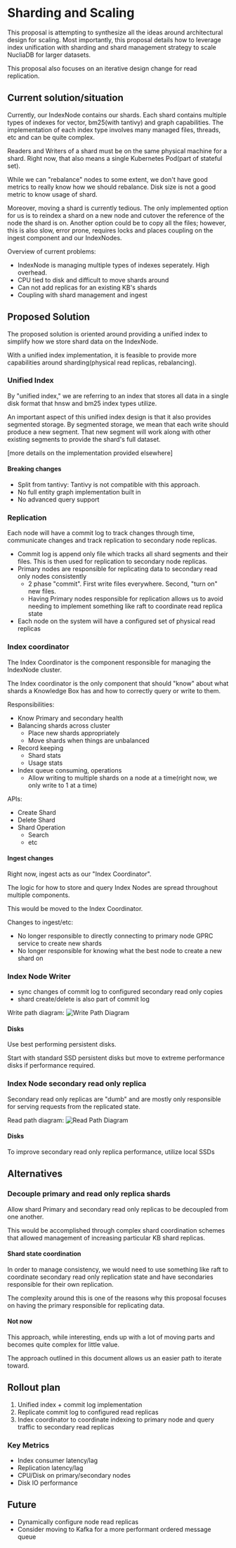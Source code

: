 # Sharding and Scaling

This proposal is attempting to synthesize all the ideas around architectural
design for scaling. Most importantly, this proposal details how to leverage
index unification with sharding and shard management strategy to scale NucliaDB
for larger datasets.

This proposal also focuses on an iterative design change for read replication.

## Current solution/situation

Currently, our IndexNode contains our shards. Each shard contains multiple
types of indexes for vector, bm25(with tantivy) and graph capabilities. The implementation
of each index type involves many managed files, threads, etc and can be
quite complex.

Readers and Writers of a shard must be on the same physical machine for a shard.
Right now, that also means a single Kubernetes Pod(part of stateful set).

While we can "rebalance" nodes to some extent, we don't have good metrics
to really know how we should rebalance. Disk size is not a good metric to
know usage of shard.

Moreover, moving a shard is currently tedious. The only implemented option for us
is to reindex a shard on a new node and cutover the reference of the node the shard is on.
Another option could be to copy all the files; however, this is also slow, error prone,
requires locks and places coupling on the ingest component and our IndexNodes.

Overview of current problems:
- IndexNode is managing multiple types of indexes seperately. High overhead.
- CPU tied to disk and difficult to move shards around
- Can not add replicas for an existing KB's shards
- Coupling with shard management and ingest


## Proposed Solution

The proposed solution is oriented around providing a unified index to simplify
how we store shard data on the IndexNode.

With a unified index implementation, it is feasible to provide more
capabilities around sharding(physical read replicas, rebalancing).


### Unified Index

By "unified index," we are referring to an index that stores all data
in a single disk format that hnsw and bm25 index types utilize.

An important aspect of this unified index design is that it also provides
segmented storage. By segmented storage, we mean that each write should
produce a new segment. That new segment will work along with other existing
segments to provide the shard's full dataset.

[more details on the implementation provided elsewhere]

#### Breaking changes

- Split from tantivy: Tantivy is not compatible with this approach.
- No full entity graph implementation built in
- No advanced query support


### Replication

Each node will have a commit log to track changes through time,
communicate changes and track replication to secondary node replicas.

- Commit log is append only file which tracks all shard segments
  and their files. This is then used for replication to secondary node replicas.
- Primary nodes are responsible for replicating data to secondary read only nodes consistently
    - 2 phase "commit". First write files everywhere. Second, "turn on" new files.
    - Having Primary nodes responsible for replication allows us to avoid needing
      to implement something like raft to coordinate read replica state
- Each node on the system will have a configured set of physical read replicas


### Index coordinator

The Index Coordinator is the component responsible for managing the
IndexNode cluster.

The Index coordinator is the only component that should "know" about
what shards a Knowledge Box has and how to correctly query or write to them.

Responsibilities:
- Know Primary and secondary health
- Balancing shards across cluster
    - Place new shards appropriately
    - Move shards when things are unbalanced
- Record keeping
    - Shard stats
    - Usage stats
- Index queue consuming, operations
  - Allow writing to multiple shards on a node at a time(right now, we only write to 1 at a time)

APIs:
- Create Shard
- Delete Shard
- Shard Operation
    - Search
    - etc


#### Ingest changes

Right now, ingest acts as our "Index Coordinator".

The logic for how to store and query Index Nodes are spread throughout multiple components.

This would be moved to the Index Coordinator.

Changes to ingest/etc:
- No longer responsible to directly connecting to primary node GPRC service to create new shards
- No longer responsible for knowing what the best node to create a new shard on


### Index Node Writer

- sync changes of commit log to configured secondary read only copies
- shard create/delete is also part of commit log

Write path diagram:
![Write Path Diagram](./images/005/write-path-ndb-coor.drawio.png)


#### Disks

Use best performing persistent disks.

Start with standard SSD persistent disks but move to extreme performance disks
if performance required.

### Index Node secondary read only replica

Secondary read only replicas are "dumb" and are mostly only responsible for serving
requests from the replicated state.

Read path diagram:
![Read Path Diagram](./images/005/read-path-ndb-coor.drawio.png)

#### Disks

To improve secondary read only replica performance, utilize local SSDs

## Alternatives


### Decouple primary and read only replica shards

Allow shard Primary and secondary read only replicas to be decoupled from one another.

This would be accomplished through complex shard coordination schemes that
allowed management of increasing particular KB shard replicas.


#### Shard state coordination

In order to manage consistency, we would need to use something like raft to
coordinate secondary read only replication state and have secondaries responsible for
their own replication.

The complexity around this is one of the reasons why this proposal focuses
on having the primary responsible for replicating data.


#### Not now

This approach, while interesting, ends up with a lot of moving parts and becomes
quite complex for little value.

The approach outlined in this document allows us an easier path to iterate toward.


## Rollout plan


1. Unified index + commit log implementation
2. Replicate commit log to configured read replicas
3. Index coordinator to coordinate indexing to primary node and query traffic to secondary read replicas


### Key Metrics

- Index consumer latency/lag
- Replication latency/lag
- CPU/Disk on primary/secondary nodes
- Disk IO performance

## Future

- Dynamically configure node read replicas
- Consider moving to Kafka for a more performant ordered message queue